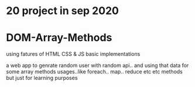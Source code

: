 # 20 project in sep 2020

# DOM-Array-Methods

using fatures of HTML CSS & JS
basic implementations

a web app to genrate random user with random api.. and using that data for some array methods usages..like foreach.. map.. reduce etc etc methods but just for learning purposes

